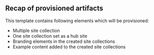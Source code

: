 ## Recap of provisioned artifacts

This template contains following elements which will be provisioned:

- Multiple site collection
- One site collection set as a hub site
- Branding elements in the created site collections
- Example content added to the created site collections
